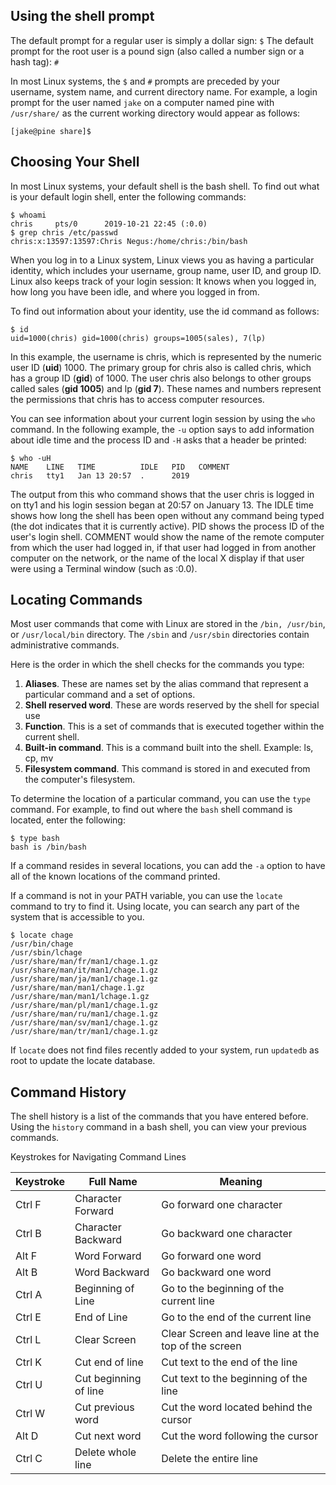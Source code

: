 ## Using the shell prompt

The default prompt for a regular user is simply a dollar sign: ```$```
The default prompt for the root user is a pound sign (also called a number sign or a hash tag): ```#```

In most Linux systems, the `$` and `#` prompts are preceded by your username, system name, and current directory name. 
For example, a login prompt for the user named `jake` on a computer named pine with `/usr/share/` as the current working directory would 
appear as follows:

```
[jake@pine share]$
```

## Choosing Your Shell

In most Linux systems, your default shell is the bash shell. To find out what is your default login shell, enter the following commands:
```
$ whoami
chris     pts/0      2019-10-21 22:45 (:0.0)
$ grep chris /etc/passwd
chris:x:13597:13597:Chris Negus:/home/chris:/bin/bash
```

When you log in to a Linux system, Linux views you as having a particular identity, which includes your username, group name, user ID, 
and group ID. Linux also keeps track of your login session: It knows when you logged in, how long you have been idle, and where you logged 
in from.

To find out information about your identity, use the id command as follows:
```
$ id
uid=1000(chris) gid=1000(chris) groups=1005(sales), 7(lp)
```

In this example, the username is chris, which is represented by the numeric user ID (**uid**) 1000. The primary group for chris also is called 
chris, which has a group ID (**gid**) of 1000. The user chris also belongs to other groups called sales (**gid 1005**) and lp (**gid 7**). These names and numbers represent 
the permissions that chris has to access computer resources.

You can see information about your current login session by using the `who` command. In the following example, the `-u` option says to add 
information about idle time and the process ID and `-H` asks that a header be printed:
```
$ who -uH
NAME    LINE   TIME          IDLE   PID   COMMENT
chris   tty1   Jan 13 20:57  .      2019
```

The output from this who command shows that the user chris is logged in on tty1 and his login session began at 20:57 on January 13. The IDLE time shows how long the shell has been open without any command being typed 
(the dot indicates that it is currently active). PID shows the process ID of the user's login shell. COMMENT would show the name of the remote computer 
from which the user had logged in, if that user had logged in from another computer on the network, or the name of the local X display if that user 
were using a Terminal window (such as :0.0).

## Locating Commands

Most user commands that come with Linux are stored in the `/bin, /usr/bin`, or `/usr/local/bin` directory. The `/sbin` and `/usr/sbin` directories contain administrative commands.

Here is the order in which the shell checks for the commands you type:

1. **Aliases**. These are names set by the alias command that represent a particular command and a set of options. 
2. **Shell reserved word**. These are words reserved by the shell for special use
3. **Function**. This is a set of commands that is executed together within the current shell.
4. **Built-in command**. This is a command built into the shell. Example: ls, cp, mv
5. **Filesystem command**. This command is stored in and executed from the computer's filesystem.

To determine the location of a particular command, you can use the `type` command. For example, to find out where the `bash` shell command is located, enter the following:
```
$ type bash
bash is /bin/bash
```
If a command resides in several locations, you can add the `-a` option to have all of the known locations of the command printed.

If a command is not in your PATH variable, you can use the `locate` command to try to find it. Using locate, you can search any part of the system that is accessible to you.

```
$ locate chage
/usr/bin/chage
/usr/sbin/lchage
/usr/share/man/fr/man1/chage.1.gz
/usr/share/man/it/man1/chage.1.gz
/usr/share/man/ja/man1/chage.1.gz
/usr/share/man/man1/chage.1.gz
/usr/share/man/man1/lchage.1.gz
/usr/share/man/pl/man1/chage.1.gz
/usr/share/man/ru/man1/chage.1.gz
/usr/share/man/sv/man1/chage.1.gz
/usr/share/man/tr/man1/chage.1.gz
```

If `locate` does not find files recently added to your system, run `updatedb` as root to update the locate database.

## Command History

The shell history is a list of the commands that you have entered before. Using the `history` command in a bash shell, you can view your previous commands.

Keystrokes for Navigating Command Lines

| Keystroke | Full Name | Meaning |
|---|---|---|
| Ctrl F | Character Forward | Go forward one character |
| Ctrl B | Character Backward | Go backward one character |
| Alt F | Word Forward | Go forward one word |
| Alt B | Word Backward | Go backward one word |
| Ctrl A | Beginning of Line | Go to the beginning of the current line |
| Ctrl E | End of Line | Go to the end of the current line |
| Ctrl L | Clear Screen | Clear Screen and leave line  at the top of the screen |
| Ctrl K | Cut end of line | Cut text to the end of the line |
| Ctrl U | Cut beginning of line | Cut text to the beginning of the line |
| Ctrl W | Cut previous word | Cut the word located behind the cursor |
| Alt D | Cut next word | Cut the word following the cursor |
| Ctrl C | Delete whole line | Delete the entire line |